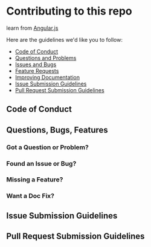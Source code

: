# Contributing to this repo

learn from [Angular.js](https://github.com/angular/angular.js/blob/master/CONTRIBUTING.md)

Here are the guidelines we'd like you to follow:

* [Code of Conduct](#coc)
* [Questions and Problems](#question)
* [Issues and Bugs](#issue)
* [Feature Requests](#feature)
* [Improving Documentation](#docs)
* [Issue Submission Guidelines](#submit)
* [Pull Request Submission Guidelines](#submit-pr)

## <a name="coc"></a> Code of Conduct

## <a name="requests"></a> Questions, Bugs, Features

### <a name="question"></a> Got a Question or Problem?

### <a name="issue"></a> Found an Issue or Bug?

### <a name="feature"></a> Missing a Feature?

### <a name="docs"></a> Want a Doc Fix?

## <a name="submit"></a> Issue Submission Guidelines

## <a name="submit-pr"></a> Pull Request Submission Guidelines
